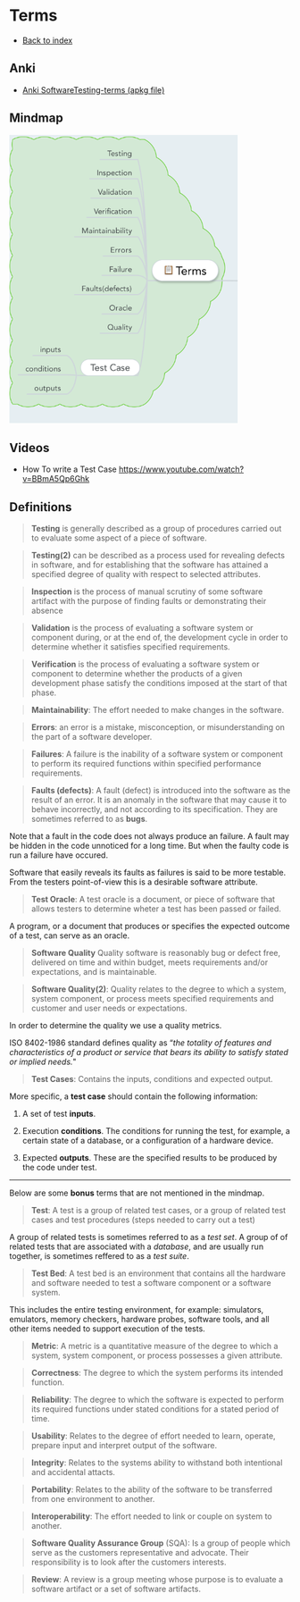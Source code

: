 
# Terms

- [Back to index](README.md)

## Anki

- [Anki SoftwareTesting-terms (apkg file)](anki/SoftwareTesting-Terms.apkg)

## Mindmap
![Terms](img/terms.png)

## Videos

- How To write a Test Case <https://www.youtube.com/watch?v=BBmA5Qp6Ghk>

## Definitions

> **Testing** is generally described as a group of procedures carried out to evaluate some aspect of a piece of software.

> **Testing(2)** can be described as a process used for revealing defects in software, and for establishing that the software has attained a specified degree of quality with respect to selected attributes.

> **Inspection** is the process of manual scrutiny of some software artifact with the purpose of finding faults or demonstrating their absence

> **Validation** is the process of evaluating a software system or component during, or at the end of, the development cycle in order to determine whether it satisfies specified requirements.

> **Verification** is the process of evaluating a software system or component to determine whether the products of a given development phase satisfy the conditions imposed at the start of that phase.

> **Maintainability**: The effort needed to make changes in the software.

> **Errors**: an error is a mistake, misconception, or misunderstanding on the part of a software developer.

> **Failures**: A failure is the inability of a software system or component to perform its required functions within specified performance requirements.

> **Faults (defects)**: A fault (defect) is introduced into the software as the result of an error. It is an anomaly in the software that may cause it to behave incorrectly, and not according to its specification. They are sometimes referred to as **bugs**.


Note that a fault in the code does not always produce an failure. A fault may be hidden in the code unnoticed for a long time. But when the faulty code is run a failure have occured.

Software that easily reveals its faults as failures is said to be more testable. From the testers point-of-view this is a desirable software attribute.

> **Test Oracle**: A test oracle is a document, or piece of software that allows testers to determine wheter a test has been passed or failed.

A program, or a document that produces or specifies the expected outcome of a test, can serve as an oracle.

> **Software Quality** Quality software is reasonably bug or defect free, delivered on time and within budget, meets requirements and/or expectations, and is maintainable.


> **Software Quality(2)**: Quality relates to the degree to which a system, system component, or process meets specified requirements and customer and user needs or expectations.

In order to determine the quality we use a quality metrics.

ISO 8402-1986 standard defines quality as  “*the totality of features and characteristics of a product or service that bears its ability to satisfy stated or implied needs.*"


> **Test Cases**: Contains the inputs, conditions and expected output. 

More specific, a **test case** should contain the following information:

1. A set of test **inputs**. 

2. Execution **conditions**. The conditions for running the test, for example, a certain state of a database, or a configuration of a hardware device.

3. Expected **outputs**. These are the specified results to be produced by the code under test.

--------

Below are some **bonus** terms that are not mentioned in the mindmap.


> **Test**: A test is a group of related test cases, or a group of related test cases and test procedures (steps needed to carry out a test)

A group of related tests is sometimes referred to as a *test set*. A group of of related tests that are associated with a *database*, and are usually run together, is sometimes reffered to as a *test suite*. 


> **Test Bed**: A test bed is an environment that contains all the hardware and software needed to test a software component or a software system.

This includes the entire testing environment, for example: simulators, emulators, memory checkers, hardware probes, software tools, and all other items needed to support execution of the tests.

> **Metric**: A metric is a quantitative measure of the degree to which a system, system component, or process possesses a given attribute.

> **Correctness**: The degree to which the system performs its intended function.

> **Reliability**: The degree to which the software is expected to perform its required functions under stated conditions for a stated period of time.

> **Usability**: Relates to the degree of effort needed to learn, operate, prepare input and interpret output of the software.

> **Integrity**: Relates to the systems ability to withstand both intentional and accidental attacts.

> **Portability**: Relates to the ability of the software to be transferred from one environment to another.


> **Interoperability**: The effort needed to link or couple on system to another.

> **Software Quality Assurance Group** (SQA): Is a group of people which serve as the customers representative and advocate. Their responsibility is to look after the customers interests. 

> **Review**: A review is a group meeting whose purpose is to evaluate a software artifact or a set of software artifacts.

